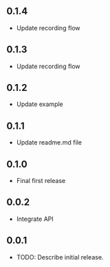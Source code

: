 ## 0.1.4
* Update recording flow

## 0.1.3
* Update recording flow

## 0.1.2
* Update example

## 0.1.1
* Update readme.md file

## 0.1.0
* Final first release

## 0.0.2
* Integrate API


## 0.0.1

* TODO: Describe initial release.
